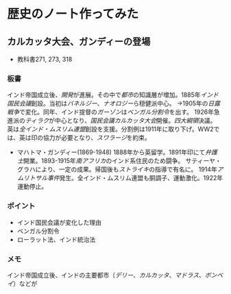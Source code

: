# 歴史のノート作ってみた
## カルカッタ大会、ガンディーの登場
- 教科書271, 273, 318
### 板書
インド帝国成立後、*開発*が進展。その中で*都市*の知識層が増加。1885年*インド国民会議*創設。当初は*バネルジー*、*ナオロジー*ら穏健派中心。
→1905年の*日露戦争*で変化。同年、インド提督の*ガーゾン*は*ベンガル分割令*を出す。
1926年急進派の*ティラク*が中心となり、*国民会議カルカッタ大会*開催。*四大綱領*決議。
英は*全インド・ムスリム連盟*創設を支援。分割例は1911年に取り下げ。WW2では、英は印の協力が必要となり、*スワラージ*を約束。
- マハトマ・ガンディー(1869-1948)
  1888年から英留学。1891年印にて*弁護士*開業。1893-1915年*南アフリカ*のインド系住民のため闘争。
  サティーヤ・グラハにより、一定の成果。帰国後も*ストライキ*の指導で有名に。
  1914年*アムリトサル事件*発生。全インド・ムスリム連盟も胴調子、運動激化。1922年運動停止。
### ポイント
- インド国民会議が変化した理由
- ベンガル分割令
- ローラット法、インド統治法
### メモ
インド帝国成立後、インドの主要都市（*デリー*、*カルカッタ*、*マドラス*、*ボンベイ*）などが